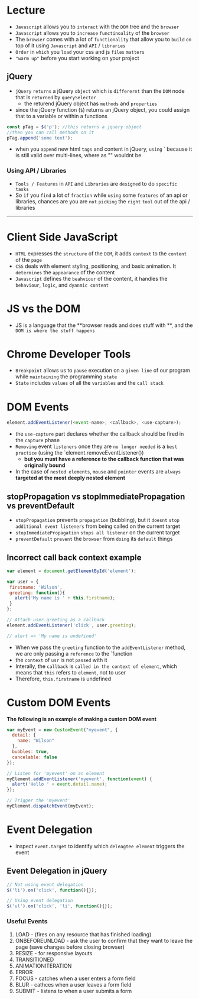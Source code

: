 # Lecture
* `Javascript` allows you to `interact` with the `DOM` tree and the `browser`
* `Javascript` allows you to `increase` `functinoality` of the `browser`
* The `browser` comes with a lot of `functionality` that allow you to `build` `on` top of it using `Javascript` and `API` / `libraries`
* `Order` in `which` you `load` your css and js `files` `matters`
* `"warm up"` before you start working on your project

## jQuery
* `jQuery` `returns` a jQuery `object` which is `differernt` than the `DOM` node that is `returned` by `querySelector`
  - the returend jQuery object has `methods` and `properties`
* since the jQuery function (`$`) returns an jQuery object, you could assign that to a variable or within a functions
``` js
const pTag = $('p'); //this returns a jquery object 
//then you can call methods on it 
pTag.append('some text');
```
* when you `append` new html `tags` and content in jQuery, `using` ` because it is still valid over multi-lines, where as "" wouldnt be

### Using API / Libraries
* `Tools / Features` in `API` and `Libraries` are `designed` to do `specific tasks`
* So `if` you `find` a lot of `fraction` while `using` some `features` of an api or libraries, chances are you are `not` `picking` the `right` `tool` out of the api / libraries

---

# Client Side JavaScript
* `HTML` expresses the `structure` of the `DOM`, it adds `context` to the `content` of the `page`
* `CSS` deals with element styling, positioning, and basic animation. It `determines` the `appearance` of the content
* `Javascript` defines the `beahviour` of the content, it handles the `behaviour`, `logic`, and `dyanmic content`

# JS vs the DOM
* JS is a language that the **browser reads and does stuff with **, and the` DOM is where the stuff happens`

# Chrome Developer Tools
* `Breakpoint` allows us to `pause` execution on a `given line` of our program while `maintaining` the programming `state`
* `State` includes `values` of all the `variables` and the `call stack`

# DOM Events
``` js
element.addEventListener(<event-name>, <callback>, <use-capture>);
```
* the `use-capture` part declares whether the callback should be fired in the `capture` phase
* `Removing` event `listeners` once they are `no longer needed` is a `best practice` (using the `element.removeEventListener())
  - **but you must have a reference to the callback function that was originally bound**
* In the case of `nested elements`, `mouse` and `pointer` events are `always` **targeted at the most deeply nested element**

## stopPropagation vs stopImmediatePropagation vs preventDefault
* `stopPropagation` prevents `propagation` (bubbling), but it `doesnt` `stop` `additional event listeners` from being called on the current target
* `stopImmediatePropagation` `stops all listener` on the current target
* `preventDefault` `prevent` the `browser` from `doing` its `default` things

## Incorrect call back context example
``` js
var element = document.getElementById('element');

var user = {
 firstname: 'Wilson',
 greeting: function(){
   alert('My name is ' + this.firstname);
 }
};

// Attach user.greeting as a callback
element.addEventListener('click', user.greeting);

// alert => 'My name is undefined'
```
* When we pass the `greeting` function to the `addEventListener` method, we are only passing a `reference` to the `function
* the `context` of `usr` is not `passed` with it
* Interally, the `callback` is `called in the context of element`, which means that `this` refers to `element`, not to user
* Therefore, `this.firstname` is undefined

# Custom DOM Events
**The following is an example of making a custom DOM event**
``` js
var myEvent = new CustomEvent("myevent", {
  detail: {
    name: "Wilson"
  },
  bubbles: true,
  cancelable: false
});

// Listen for 'myevent' on an element
myElement.addEventListener('myevent', function(event) {
  alert('Hello ' + event.detail.name);
});

// Trigger the 'myevent'
myElement.dispatchEvent(myEvent);
```

# Event Delegation
* inspect `event.target` to identify which `deleagtee element` triggers the event

## Event Delegation in jQuery
``` js
// Not using event delegation
$('li').on('click', function(){});

// Using event delegation
$('ul').on('click', 'li', function(){});
```

### Useful Events
1) LOAD - (fires on any resource that has finished loading)
2) ONBEFOREUNLOAD - ask the user to confirm that they want to leave the page (save changes before closing browser)
3) RESIZE - for responsive layouts
4) TRANSITIONED
5) ANIMATIONITERATION
6) ERROR
7) FOCUS - catches when a user enters a form field
8) BLUR - cathces when a user leaves a form field
9) SUBMIT - listens to when a user submits a form 